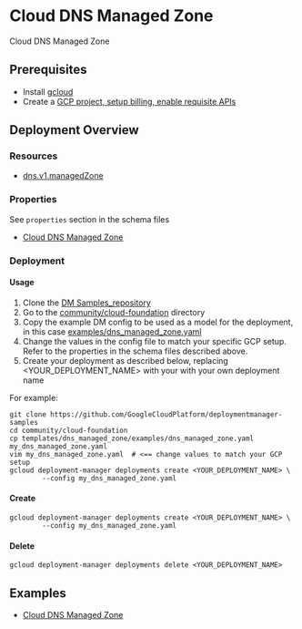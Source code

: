 # Cloud DNS Managed Zone

Cloud DNS Managed Zone

## Prerequisites

- Install [gcloud](https://cloud.google.com/sdk)
- Create a [GCP project, setup billing, enable requisite APIs](../project/README.md)

## Deployment Overview

### Resources

- [dns.v1.managedZone](https://cloud.google.com/dns/docs/)

### Properties

See `properties` section in the schema files

- [Cloud DNS Managed Zone](dns_managed_zone.py.schema)

### Deployment

#### Usage

1. Clone the [DM Samples_repository](https://github.com/GoogleCloudPlatform/deploymentmanager-samples)
2. Go to the [community/cloud-foundation](../../../cloud-foundation) directory
3. Copy the example DM config to be used as a model for the deployment, in this case [examples/dns_managed_zone.yaml](examples/dns_managed_zone.yaml)
4. Change the values in the config file to match your specific GCP setup.
   Refer to the properties in the schema files described above.
5. Create your deployment as described below, replacing <YOUR_DEPLOYMENT_NAME>
   with your with your own deployment name

For example:

```(shell)
git clone https://github.com/GoogleCloudPlatform/deploymentmanager-samples
cd community/cloud-foundation
cp templates/dns_managed_zone/examples/dns_managed_zone.yaml my_dns_managed_zone.yaml
vim my_dns_managed_zone.yaml  # <== change values to match your GCP setup
gcloud deployment-manager deployments create <YOUR_DEPLOYMENT_NAME> \
        --config my_dns_managed_zone.yaml
```

#### Create

```(shell)
gcloud deployment-manager deployments create <YOUR_DEPLOYMENT_NAME> \
        --config my_dns_managed_zone.yaml
```

#### Delete

```(shell)
gcloud deployment-manager deployments delete <YOUR_DEPLOYMENT_NAME>
```

## Examples

- [Cloud DNS Managed Zone](examples/dns_managed_zone.yaml)


